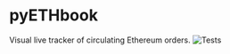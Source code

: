 # pyETHbook
Visual live tracker of circulating Ethereum orders.
![Tests](https://github.com/goodalexhunting/pyETHbook/actions/workflows/tests.yml/badge.svg)